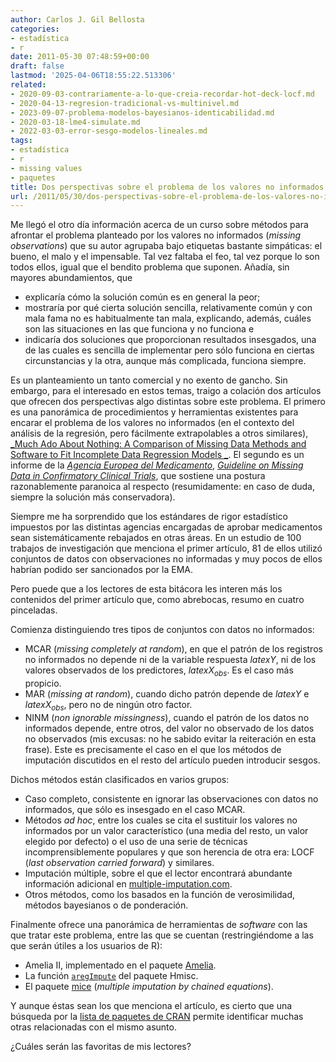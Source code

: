 ```yaml
---
author: Carlos J. Gil Bellosta
categories:
- estadística
- r
date: 2011-05-30 07:48:59+00:00
draft: false
lastmod: '2025-04-06T18:55:22.513306'
related:
- 2020-09-03-contrariamente-a-lo-que-creia-recordar-hot-deck-locf.md
- 2020-04-13-regresion-tradicional-vs-multinivel.md
- 2023-09-07-problema-modelos-bayesianos-identicabilidad.md
- 2020-03-18-lme4-simulate.md
- 2022-03-03-error-sesgo-modelos-lineales.md
tags:
- estadística
- r
- missing values
- paquetes
title: Dos perspectivas sobre el problema de los valores no informados
url: /2011/05/30/dos-perspectivas-sobre-el-problema-de-los-valores-no-informados/
---
```


Me llegó el otro día información acerca de un curso sobre métodos para afrontar el problema planteado por los valores no informados (_missing observations_) que su autor agrupaba bajo etiquetas bastante simpáticas: el bueno, el malo y el impensable. Tal vez faltaba el feo, tal vez porque lo son todos ellos, igual que el bendito problema que suponen. Añadía, sin mayores abundamientos, que



* explicaría cómo la solución común es en general la peor;
* mostraría por qué cierta solución sencilla, relativamente común y con mala fama no es habitualmente tan mala, explicando, además, cuáles son las situaciones en las que funciona y no funciona e
* indicaría dos soluciones que proporcionan resultados insesgados, una de las cuales es sencilla de implementar pero sólo funciona en ciertas circunstancias y la otra, aunque más complicada, funciona siempre.

Es un planteamiento un tanto comercial y no exento de gancho. Sin embargo, para el interesado en estos temas, traigo a colación dos artículos que ofrecen dos perspectivas algo distintas sobre este problema. El primero es una panorámica de procedimientos y herramientas existentes para encarar el problema de los valores no informados (en el contexto del análisis de la regresión, pero fácilmente extrapolables a otros similares), [_Much Ado About Nothing: A Comparison of Missing Data Methods and Software to Fit Incomplete Data Regression Models _](http://maven.smith.edu/~nhorton/muchado.pdf). El segundo es un informe de la [_Agencia Europea del Medicamento_](http://www.ema.europa.eu),  [_Guideline on Missing Data in Confirmatory Clinical Trials_](http://www.ema.europa.eu/docs/en_GB/document_library/Scientific_guideline/2010/09/WC500096793.pdf), que sostiene una postura razonablemente paranoica al respecto (resumidamente: en caso de duda, siempre la solución más conservadora).

Siempre me ha sorprendido que los estándares de rigor estadístico impuestos por las distintas agencias encargadas de aprobar medicamentos sean sistemáticamente rebajados en otras áreas. En un estudio de 100 trabajos de investigación que menciona el primer artículo, 81 de ellos utilizó conjuntos de datos con observaciones no informadas y muy pocos de ellos habrían podido ser sancionados por la EMA.

Pero puede que a los lectores de esta bitácora les interen más los contenidos del primer artículo que, como abrebocas, resumo en cuatro pinceladas.

Comienza distinguiendo tres tipos de conjuntos con datos no informados:



* MCAR (_missing completely at random_), en que el patrón de los registros no informados no depende ni de la variable respuesta $latex Y$, ni de los valores observados de los predictores, $latex X_{obs}$. Es el caso más propicio.
* MAR (_missing at random_), cuando dicho patrón depende de $latex Y$ e $latex X_{obs}$, pero no de ningún otro factor.
* NINM (_non ignorable missingness_), cuando el patrón de los datos no informados depende, entre otros, del valor no observado de los datos no observados (mis excusas: no he sabido evitar la reiteración en esta frase). Este es precisamente el caso en el que los métodos de imputación discutidos en el resto del artículo pueden introducir sesgos.

Dichos métodos están clasificados en varios grupos:

* Caso completo, consistente en ignorar las observaciones con datos no informados, que sólo es insesgado en el caso MCAR.
* Métodos _ad hoc_, entre los cuales se cita el sustituir los valores no informados por un valor característico (una media del resto, un valor elegido por defecto) o el uso de una serie de técnicas incomprensiblemente populares y que son herencia de otra era: LOCF (_last observation carried forward_) y similares.
* Imputación múltiple, sobre el que el lector encontrará abundante información adicional en [multiple-imputation.com](http://multiple-imputation.com/).
* Otros métodos, como los basados en la función de verosimilidad, métodos bayesianos o de ponderación.

Finalmente ofrece una panorámica de herramientas de _software_ con las que tratar este problema, entre las que se cuentan (restringiéndome a las que serán útiles a los usuarios de R):



* Amelia II, implementado en el paquete [Amelia](http://cran.r-project.org/web/packages/Amelia/index.html).
* La función [`aregImpute`](http://lib.stat.cmu.edu/S/Harrell/help/Hmisc/html/aregImpute.html) del paquete Hmisc.
* El paquete [mice](http://cran.r-project.org/web/packages/mice/index.html) (_multiple imputation by chained equations_).

Y aunque éstas sean los que menciona el artículo, es cierto que una búsqueda por la [lista de paquetes de CRAN](http://cran.r-project.org/web/packages/) permite identificar muchas otras relacionadas con el mismo asunto.

¿Cuáles serán las favoritas de mis lectores?